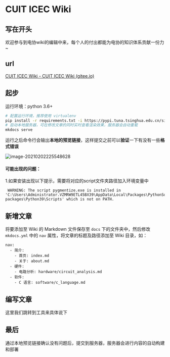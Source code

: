 # CUIT ICEC Wiki

## 写在开头

欢迎参与到电协wiki的编辑中来，每个人的付出都能为电协的知识体系贡献一份力~

## url

[CUIT ICEC Wiki - CUIT ICEC Wiki (gitee.io)](https://cuit_icec.gitee.io/icec_wiki/)

## 起步

运行环境：python 3.6+

```sh
# 配置运行环境，推荐使用 virtualenv
pip install -r requirements.txt -i https://pypi.tuna.tsinghua.edu.cn/simple
# 启动本地服务器，可在修改文章的同时实时查看渲染效果，服务器会自动重载
mkdocs serve
```

运行之后命令行会输出**本地的预览链接**，这样提交之前可以**验证**一下有没有一些**格式错误**

![image-20210202225548628](https://gitee.com/zhongyichen33/testtupian/raw/master/20210202225548.png)

#### 可能出现的问题：

1.如果安装出现以下提示，需要将对应的script文件夹路径加入环境变量中

```
 WARNING: The script pygmentize.exe is installed in 'C:\Users\Administrator.VZMRW9ETL45BX39\AppData\Local\Packages\PythonSoftwareFoundation.Python.3.9_qbz5n2kfra8p0\LocalCache\local-packages\Python39\Scripts' which is not on PATH.
```

## 新增文章

将要添加至 Wiki 的 Markdown 文件保存至 `docs` 下的文件夹中，然后修改 `mkdocs.yml` 中的 `nav` 属性，将文章的标题及路径添加至 Wiki 目录，如：

```ymal
nav:
  - 简介:
    - 首页: index.md
    - 关于: about.md
  - 硬件:
    - 电路分析: hardware/circuit_analysis.md
  - 软件:
    - C 语言: software/c_language.md
```

## 编写文章

这里我们跳转到工具来具体说下

## 最后

通过本地预览链接确认没有问题后，提交到服务器，服务器会进行内容的自动构建和部署